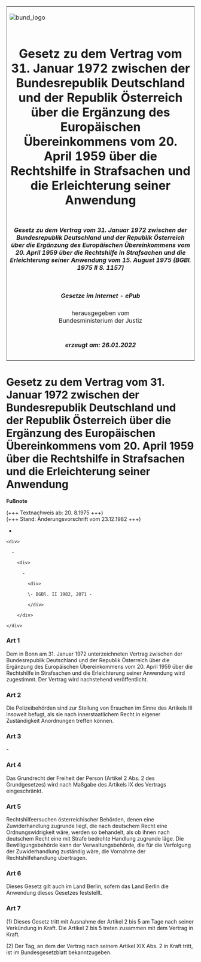 <span id="DECKBLATT.html"></span>

<table border="0" frame="border" width="100%">

<tr valign="top">

<td align="left">

![bund\_logo](BfJ_2021_Web_de_de.gif)

</td>

<td align="right">

 

</td>

</tr>

<tr align="center" valign="middle">

<td colspan="2">

# Gesetz zu dem Vertrag vom 31. Januar 1972 zwischen der Bundesrepublik Deutschland und der Republik Österreich über die Ergänzung des Europäischen Übereinkommens vom 20. April 1959 über die Rechtshilfe in Strafsachen und die Erleichterung seiner Anwendung

</td>

</tr>

<tr align="center" valign="middle">

<td colspan="2">

##### Gesetz zu dem Vertrag vom 31. Januar 1972 zwischen der Bundesrepublik Deutschland und der Republik Österreich über die Ergänzung des Europäischen Übereinkommens vom 20. April 1959 über die Rechtshilfe in Strafsachen und die Erleichterung seiner Anwendung vom 15. August 1975 (BGBl. 1975 II S. 1157)

</td>

</tr>

<tr align="center" valign="middle">

<td colspan="2">

  
  

##### Gesetze im Internet - ePub  
  
herausgegeben vom  
Bundesministerium der Justiz

</td>

</tr>

<tr align="center" valign="bottom">

<td colspan="2">

  
  

##### erzeugt am: 26.01.2022

</td>

</tr>

</table>

<span id="BJNR211570975.html"></span>

# Gesetz zu dem Vertrag vom 31. Januar 1972 zwischen der Bundesrepublik Deutschland und der Republik Österreich über die Ergänzung des Europäischen Übereinkommens vom 20. April 1959 über die Rechtshilfe in Strafsachen und die Erleichterung seiner Anwendung

<div>

  
**Fußnote**

<div class="jnhtml">

<div>

<div class="jurAbsatz">

(+++ Textnachweis ab: 20. 8.1975 +++)  
(+++ Stand: Änderungsvorschrift vom 23.12.1982 +++)

  - 
    
    <div>
    
      - 
        
        <div>
        
          - 
            
            <div>
            
            \- BGBl. II 1982, 2071 -
            
            </div>
        
        </div>
    
    </div>

</div>

</div>

</div>

</div>

<span id="BJNR211570975BJNE000100306.html"></span>

### Art 1  

<div>

<div class="jnhtml">

<div>

<div class="jurAbsatz">

Dem in Bonn am 31. Januar 1972 unterzeichneten Vertrag zwischen der
Bundesrepublik Deutschland und der Republik Österreich über die
Ergänzung des Europäischen Übereinkommens vom 20. April 1959 über die
Rechtshilfe in Strafsachen und die Erleichterung seiner Anwendung wird
zugestimmt. Der Vertrag wird nachstehend veröffentlicht.

</div>

</div>

</div>

</div>

<span id="BJNR211570975BJNE000200306.html"></span>

### Art 2  

<div>

<div class="jnhtml">

<div>

<div class="jurAbsatz">

Die Polizeibehörden sind zur Stellung von Ersuchen im Sinne des Artikels
III insoweit befugt, als sie nach innerstaatlichem Recht in eigener
Zuständigkeit Anordnungen treffen können.

</div>

</div>

</div>

</div>

<span id="BJNR211570975BJNE000301306.html"></span>

### Art 3  

<div>

<div class="jnhtml">

<div>

<div class="jurAbsatz">

\-

</div>

</div>

</div>

</div>

<span id="BJNR211570975BJNE000400306.html"></span>

### Art 4  

<div>

<div class="jnhtml">

<div>

<div class="jurAbsatz">

Das Grundrecht der Freiheit der Person (Artikel 2 Abs. 2 des
Grundgesetzes) wird nach Maßgabe des Artikels IX des Vertrags
eingeschränkt.

</div>

</div>

</div>

</div>

<span id="BJNR211570975BJNE000500306.html"></span>

### Art 5  

<div>

<div class="jnhtml">

<div>

<div class="jurAbsatz">

Rechtshilfeersuchen österreichischer Behörden, denen eine
Zuwiderhandlung zugrunde liegt, die nach deutschem Recht eine
Ordnungswidrigkeit wäre, werden so behandelt, als ob ihnen nach
deutschem Recht eine mit Strafe bedrohte Handlung zugrunde läge. Die
Bewilligungsbehörde kann der Verwaltungsbehörde, die für die Verfolgung
der Zuwiderhandlung zuständig wäre, die Vornahme der Rechtshilfehandlung
übertragen.

</div>

</div>

</div>

</div>

<span id="BJNR211570975BJNE000600306.html"></span>

### Art 6  

<div>

<div class="jnhtml">

<div>

<div class="jurAbsatz">

Dieses Gesetz gilt auch im Land Berlin, sofern das Land Berlin die
Anwendung dieses Gesetzes feststellt.

</div>

</div>

</div>

</div>

<span id="BJNR211570975BJNE000700306.html"></span>

### Art 7  

<div>

<div class="jnhtml">

<div>

<div class="jurAbsatz">

(1) Dieses Gesetz tritt mit Ausnahme der Artikel 2 bis 5 am Tage nach
seiner Verkündung in Kraft. Die Artikel 2 bis 5 treten zusammen mit dem
Vertrag in Kraft.

</div>

<div class="jurAbsatz">

(2) Der Tag, an dem der Vertrag nach seinem Artikel XIX Abs. 2 in Kraft
tritt, ist im Bundesgesetzblatt bekanntzugeben.

</div>

</div>

</div>

</div>
